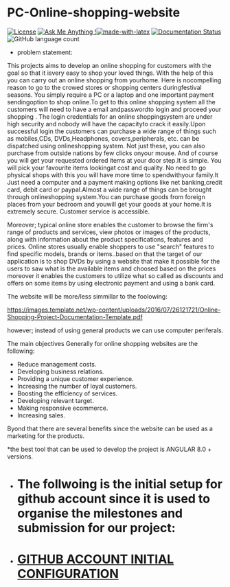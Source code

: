 # PC-Online-shopping-website
[![License](https://img.shields.io/badge/License-Apache%202.0-blue.svg)](https://opensource.org/licenses/Apache-2.0)  [![Ask Me Anything !](https://img.shields.io/badge/Ask%20me-anything-1abc9c.svg)](https://GitHub.com/Naereen/ama)[![made-with-latex](https://img.shields.io/badge/Made%20with-LaTeX-1f425f.svg)](https://www.latex-project.org/) [![Documentation Status](https://readthedocs.org/projects/ansicolortags/badge/?version=latest)](http://ansicolortags.readthedocs.io/?badge=latest) ![GitHub language count](https://img.shields.io/badge/Language-AngularJS-yellowgreen)


+ problem statement:

This projects aims to develop an online shopping for customers with the goal so that it isvery easy to shop your loved things. With the help of this you can carry out an online shopping from yourhome. Here is nocompelling reason to go to the crowed stores or shopping centers duringfestival seasons. You simply require a PC or a laptop and one important payment sendingoption to shop online.To get to this online shopping system all the customers will need to have a email andpasswordto login and proceed your shopping . The login credentials for an online shoppingsystem are under high security and nobody will have the capacityto crack it easily.Upon successful login the customers can purchase a wide range of things such as mobiles,CDs, DVDs,Headphones, covers,peripherals, etc. can be dispatched using onlineshopping system. Not just these, you can also purchase from outside nations by few clicks onyour mouse. And of course you will get your requested ordered items at your door step.It is simple. You will pick your favourite items lookingat cost and quality. No need to go physical shops with this you will have more time to spendwithyour family.It Just need a computer and a payment making options like net banking,credit card, debit card or paypal.Almost a wide range of things can be brought through onlineshopping system.You can purchase goods from foreign places from your bedroom and youwill get your goods at your home.It is extremely secure. Customer service is accessible.


Moreover; typical online store enables the customer to browse the firm's range of products and services, view photos or images of the products, along with information about the product specifications, features and prices. Online stores usually enable shoppers to use "search" features to find specific models, brands or items..based on that the target of our application is to shop DVDs by using a website that make it possible for the users to saw what is the available items and choosed based on the prices moreover it enables the customers to utilize what so called as discounts and offers on some items by using electronic payment and using a bank card.

The website will be more/less simmillar to the foolowing:

https://images.template.net/wp-content/uploads/2016/07/26121721/Online-Shopping-Project-Documentation-Template.pdf

however; instead of using general products we can use computer periferals.

The main objectives Generally for online shopping websites are the following:
+ Reduce management costs.
+ Developing business relations.
+ Providing a unique customer experience.
+ Increasing the number of loyal customers.
+ Boosting the efficiency of services.
+ Developing relevant target.
+ Making responsive ecommerce.
+ Increasing sales.

Byond that there are several benefits since the website can be used as a marketing for the products.

*the best tool that can be used to develop the project is ANGULAR 8.0 + versions.

+ # The follwoing is the initial setup for github account since it is used to organise the milestones and submission for our project:
+ # [GITHUB ACCOUNT INITIAL CONFIGURATION](https://github.com/khawla-banydomi/CC-exercises-repo/blob/main/notebook/objectives-agenda-with-pictures.md)

